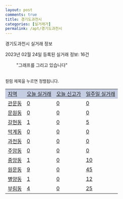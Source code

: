 ```yaml
---
layout: post
comments: true
title: 경기도과천시
categories: [실거래가]
permalink: /apt/경기도과천시
---
```


경기도과천시 실거래 정보

2023년 02월 24일 등록된 실거래 정보: 16건

<!--<script async src="https://pagead2.googlesyndication.com/pagead/js/adsbygoogle.js?client=ca-pub-3485438051770037"
 crossorigin="anonymous"></script>-->

<script type="text/javascript">
  google.charts.load('current', {'packages':['corechart']});
  google.charts.setOnLoadCallback(drawChart);

  function drawChart() {
    var data = google.visualization.arrayToDataTable([['거래일', '매매', '전월세', '전매'], ['21-01', 0, 3, 0], ['21-02', 0, 2, 0], ['21-03', 0, 44, 0], ['21-04', 0, 1, 0], ['21-05', 0, 4, 0], ['21-06', 0, 1, 0], ['21-07', 0, 10, 0], ['21-08', 14, 30, 0], ['21-09', 0, 6, 0], ['21-10', 0, 9, 0], ['21-11', 0, 4, 0], ['21-12', 0, 3, 0], ['22-01', 0, 19, 0], ['22-02', 0, 30, 0], ['22-03', 10, 138, 0], ['22-04', 12, 169, 0], ['22-05', 11, 157, 0], ['22-06', 6, 114, 0], ['22-07', 3, 178, 0], ['22-08', 4, 137, 0], ['22-09', 9, 99, 0], ['22-10', 6, 118, 0], ['22-11', 24, 168, 0], ['22-12', 23, 197, 0], ['23-01', 39, 220, 0], ['23-02', 11, 141, 0]]);

    var options = {
      title: '최근 1년간 유형별 거래량 추이',
      legend: { position: 'bottom' }
    };

    setTimeout(function() {
        var chart = new google.visualization.LineChart(document.getElementById('columnchart_material'));
        chart.draw(data, (options));
        document.getElementById('loading').style.display = 'none';
        var dayLabel = (new Date()).getDay();
        if (dayLabel < 2) {
            sorttable.innerSortFunction.apply(document.getElementById('week'), []);
            sorttable.innerSortFunction.apply(document.getElementById('week'), []);        
        }
        else {
            sorttable.innerSortFunction.apply(document.getElementById('today'), []);
            sorttable.innerSortFunction.apply(document.getElementById('today'), []);
        }
    }, 200);

  }
</script>

<div id="loading" style="z-index:20; display: block; margin-left: 35px">"그래프를 그리고 있습니다"</div>
<div id="columnchart_material" style="width: 95%; margin-left: -35px; display: block"></div>
<!--<div style="width: 95%; margin-left: -35px; display: block">
      <script async src="https://pagead2.googlesyndication.com/pagead/js/adsbygoogle.js?client=ca-pub-3485438051770037"
          crossorigin="anonymous"></script>
      <ins class="adsbygoogle"
          style="display:block"
          data-ad-format="fluid"
          data-ad-layout-key="-fb+5w+4e-db+86"
          data-ad-client="ca-pub-3485438051770037"
          data-ad-slot="1827090281"></ins>
      <script>
          (adsbygoogle = window.adsbygoogle || []).push({});
      </script>
</div>-->
<br>

<font size='small' style='font-size: small;'>컬럼 제목을 누르면 정렬됩니다.</font>
<table class="sortable">
  <tr style='background-color: rgba(114, 132, 186,0.4);'>
    <td id="region"><a href="#">지역</a></td>
    <td id="today"><a href="#">오늘 실거래</a></td>
    <td id="today_new"><a href="#">오늘 신고가</a></td>
    <td id="week"><a href="#">일주일 실거래</a></td>
  </tr>

  
  <tr class="item">
    <td><a href="경기도과천시관문동">관문동</a></td>
    <td><a href="경기도과천시관문동">0</a></td>
    <td><a href="경기도과천시관문동">0</a></td>
    <td><a href="경기도과천시관문동">0</a></td>
  </tr>
    

  <tr class="item">
    <td><a href="경기도과천시문원동">문원동</a></td>
    <td><a href="경기도과천시문원동">0</a></td>
    <td><a href="경기도과천시문원동">0</a></td>
    <td><a href="경기도과천시문원동">0</a></td>
  </tr>
    

  <tr class="item">
    <td><a href="경기도과천시갈현동">갈현동</a></td>
    <td><a href="경기도과천시갈현동">1</a></td>
    <td><a href="경기도과천시갈현동">0</a></td>
    <td><a href="경기도과천시갈현동">5</a></td>
  </tr>
    

  <tr class="item">
    <td><a href="경기도과천시막계동">막계동</a></td>
    <td><a href="경기도과천시막계동">0</a></td>
    <td><a href="경기도과천시막계동">0</a></td>
    <td><a href="경기도과천시막계동">0</a></td>
  </tr>
    

  <tr class="item">
    <td><a href="경기도과천시과천동">과천동</a></td>
    <td><a href="경기도과천시과천동">0</a></td>
    <td><a href="경기도과천시과천동">0</a></td>
    <td><a href="경기도과천시과천동">0</a></td>
  </tr>
    

  <tr class="item">
    <td><a href="경기도과천시주암동">주암동</a></td>
    <td><a href="경기도과천시주암동">0</a></td>
    <td><a href="경기도과천시주암동">0</a></td>
    <td><a href="경기도과천시주암동">0</a></td>
  </tr>
    

  <tr class="item">
    <td><a href="경기도과천시중앙동">중앙동</a></td>
    <td><a href="경기도과천시중앙동">1</a></td>
    <td><a href="경기도과천시중앙동">0</a></td>
    <td><a href="경기도과천시중앙동">10</a></td>
  </tr>
    

  <tr class="item">
    <td><a href="경기도과천시원문동">원문동</a></td>
    <td><a href="경기도과천시원문동">9</a></td>
    <td><a href="경기도과천시원문동">0</a></td>
    <td><a href="경기도과천시원문동">45</a></td>
  </tr>
    

  <tr class="item">
    <td><a href="경기도과천시별양동">별양동</a></td>
    <td><a href="경기도과천시별양동">1</a></td>
    <td><a href="경기도과천시별양동">0</a></td>
    <td><a href="경기도과천시별양동">12</a></td>
  </tr>
    

  <tr class="item">
    <td><a href="경기도과천시부림동">부림동</a></td>
    <td><a href="경기도과천시부림동">4</a></td>
    <td><a href="경기도과천시부림동">0</a></td>
    <td><a href="경기도과천시부림동">25</a></td>
  </tr>
    


</table>


    